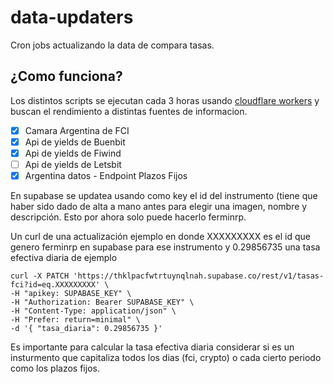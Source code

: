 # data-updaters
Cron jobs actualizando la data de compara tasas.

## ¿Como funciona?

Los distintos scripts se ejecutan cada 3 horas usando [cloudflare workers](https://workers.cloudflare.com/) y buscan el rendimiento a distintas fuentes de informacion.

- [x] Camara Argentina de FCI
- [x] Api de yields de Buenbit
- [x] Api de yields de Fiwind
- [ ] Api de yields de Letsbit
- [x] Argentina datos - Endpoint Plazos Fijos

En supabase se updatea usando como key el id del instrumento (tiene que haber sido dado de alta a mano antes para elegir una imagen, nombre y descripción. Esto por ahora solo puede hacerlo ferminrp.

Un curl de una actualización ejemplo en donde XXXXXXXXX es el id que genero ferminrp en supabase para ese instrumento y 0.29856735 una tasa efectiva diaria de ejemplo

```
curl -X PATCH 'https://thklpacfwtrtuynqlnah.supabase.co/rest/v1/tasas-fci?id=eq.XXXXXXXXX' \
-H "apikey: SUPABASE_KEY" \
-H "Authorization: Bearer SUPABASE_KEY" \
-H "Content-Type: application/json" \
-H "Prefer: return=minimal" \
-d '{ "tasa_diaria": 0.29856735 }'
```

Es importante para calcular la tasa efectiva diaria considerar si es un insturmento que capitaliza todos los dias (fci, crypto) o cada cierto periodo como los plazos fijos.
